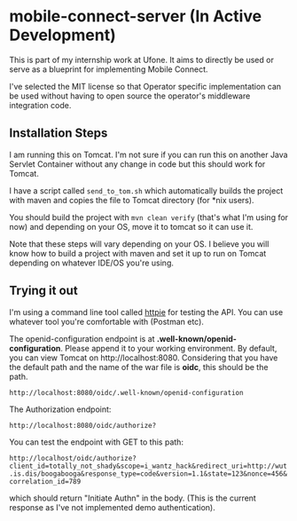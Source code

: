 # mobile-connect-server (In Active Development)
This is part of my internship work at Ufone. It aims to directly be used or serve as a blueprint for implementing Mobile Connect.

I've selected the MIT license so that Operator specific implementation can be used without having to open source the operator's middleware integration code.

## Installation Steps

I am running this on Tomcat. I'm not sure if you can run this on another Java Servlet Container without any change in code but this should work for Tomcat.

I have a script called `send_to_tom.sh` which automatically builds the project with maven and copies the file to Tomcat directory (for *nix users).

You should build the project with `mvn clean verify` (that's what I'm using for now) and depending on your OS, move it to tomcat so it can use it.

Note that these steps will vary depending on your OS. I believe you will know how to build a project with maven and set it up to run on Tomcat depending on whatever IDE/OS you're using.


## Trying it out

I'm using a command line tool called [httpie](https://httpie.org/) for testing the API. You can use whatever tool you're comfortable with (Postman etc).

The openid-configuration endpoint is at **.well-known/openid-configuration**. Please append it to your working environment. By default, you can view Tomcat on http://localhost:8080.
Considering that you have the default path and the name of the war file is **oidc**, this should be the path.

`http://localhost:8080/oidc/.well-known/openid-configuration`

The Authorization endpoint:

`http://localhost:8080/oidc/authorize?`

You can test the endpoint with GET to this path:

`http://localhost/oidc/authorize?client_id=totally_not_shady&scope=i_wantz_hack&redirect_uri=http://wut.is.dis/boogabooga&response_type=code&version=1.1&state=123&nonce=456&correlation_id=789`

which should return "Initiate Authn" in the body. (This is the current response as I've not implemented demo authentication).
